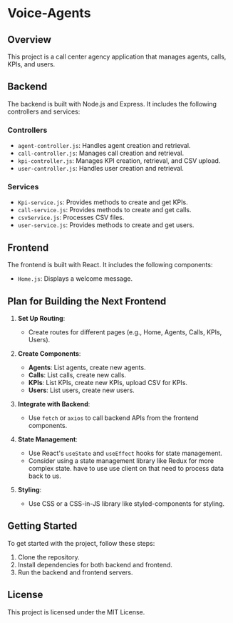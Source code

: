 # Voice-Agents

## Overview
This project is a call center agency application that manages agents, calls, KPIs, and users.

## Backend
The backend is built with Node.js and Express. It includes the following controllers and services:

### Controllers
- `agent-controller.js`: Handles agent creation and retrieval.
- `call-controller.js`: Manages call creation and retrieval.
- `kpi-controller.js`: Manages KPI creation, retrieval, and CSV upload.
- `user-controller.js`: Handles user creation and retrieval.

### Services
- `Kpi-service.js`: Provides methods to create and get KPIs.
- `call-service.js`: Provides methods to create and get calls.
- `csvService.js`: Processes CSV files.
- `user-service.js`: Provides methods to create and get users.

## Frontend
The frontend is built with React. It includes the following components:

- `Home.js`: Displays a welcome message.

## Plan for Building the Next Frontend
1. **Set Up Routing**:
   - Create routes for different pages (e.g., Home, Agents, Calls, KPIs, Users).

2. **Create Components**:
   - **Agents**: List agents, create new agents.
   - **Calls**: List calls, create new calls.
   - **KPIs**: List KPIs, create new KPIs, upload CSV for KPIs.
   - **Users**: List users, create new users.

3. **Integrate with Backend**:
   - Use `fetch` or `axios` to call backend APIs from the frontend components.

4. **State Management**:
   - Use React's `useState` and `useEffect` hooks for state management.
   - Consider using a state management library like Redux for more complex state. have to use use client on that need to process data back to us. 

5. **Styling**:
   - Use CSS or a CSS-in-JS library like styled-components for styling.

## Getting Started
To get started with the project, follow these steps:

1. Clone the repository.
2. Install dependencies for both backend and frontend.
3. Run the backend and frontend servers.

## License
This project is licensed under the MIT License.
